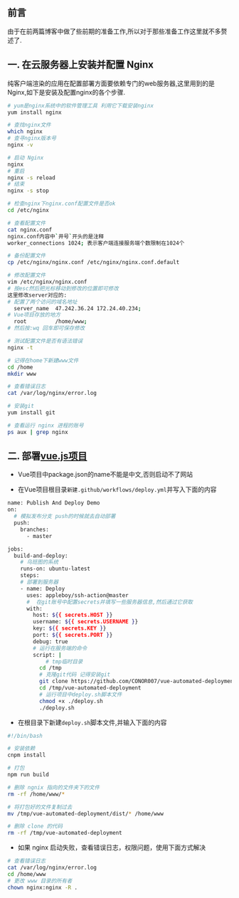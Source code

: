 ## 前言
由于在前两篇博客中做了些前期的准备工作,所以对于那些准备工作这里就不多赘述了.
## 一. 在云服务器上安装并配置 Nginx
纯客户端渲染的应用在配置部署方面要依赖专门的web服务器,这里用到的是Nginx,如下是安装及配置nginx的各个步骤.
```bash
# yum是nginx系统中的软件管理工具 利用它下载安装nginx
yum install nginx

# 查找nginx文件
which nginx
# 查寻nginx版本号
nginx -v

# 启动 Nginx
nginx
# 重启
nginx -s reload
# 结束 
nginx -s stop

# 检查nginx下nginx.conf配置文件是否ok
cd /etc/nginx

# 查看配置文件
cat nginx.conf 
nginx.conf内容中`井号`开头的是注释
worker_connections 1024; 表示客户端连接服务端个数限制在1024个

# 备份配置文件
cp /etc/nginx/nginx.conf /etc/nginx/nginx.conf.default

# 修改配置文件
vim /etc/nginx/nginx.conf
# 按esc然后把光标移动到修改的位置即可修改
这里修改server对应的:
# 配置了两个访问的域名地址
  server_name  47.242.36.24 172.24.40.234;  
# Vue项目存放的地方
  root         /home/www; 								 
# 然后按:wq 回车即可保存修改

# 测试配置文件是否有语法错误
nginx -t

# 记得在home下新建www文件
cd /home
mkdir www

# 查看错误日志
cat /var/log/nginx/error.log

# 安装git
yum install git

# 查看运行 nginx 进程的账号
ps aux | grep nginx
```

## 二. 部署[vue.js项目](https://github.com/CONOR007/vue-automated-deployment.git)

- Vue项目中package.json的name不能是中文,否则启动不了网站

- 在Vue项目根目录`新建.github/workflows/deploy.yml`并写入下面的内容

```bash
name: Publish And Deploy Demo
on:
  # 模拟发布分支 push的时候就去自动部署
  push:
    branches:
      - master

jobs:
  build-and-deploy:
    # 乌班图的系统
    runs-on: ubuntu-latest
    steps:
    # 部署到服务器
    - name: Deploy
      uses: appleboy/ssh-action@master
      #  在git账号中配置secrets并填写一些服务器信息,然后通过它获取
      with:
        host: ${{ secrets.HOST }}
        username: ${{ secrets.USERNAME }}
        key: ${{ secrets.KEY }}
        port: ${{ secrets.PORT }}
        debug: true
        # 运行在服务端的命令
        script: |
        	# tmp临时目录
          cd /tmp
          # 克隆git代码 记得安装git
          git clone https://github.com/CONOR007/vue-automated-deployment.git
          cd /tmp/vue-automated-deployment
          # 运行项目中deploy.sh脚本文件
          chmod +x ./deploy.sh
          ./deploy.sh
```

- 在根目录下新建`deploy.sh`脚本文件,并输入下面的内容

```bash
#!/bin/bash

# 安装依赖
cnpm install

# 打包
npm run build

# 删除 ngnix 指向的文件夹下的文件
rm -rf /home/www/*

# 将打包好的文件复制过去
mv /tmp/vue-automated-deployment/dist/* /home/www

# 删除 clone 的代码
rm -rf /tmp/vue-automated-deployment
```

- 如果 nginx 启动失败，查看错误日志，权限问题，使用下面方式解决

```bash
# 查看错误日志
cat /var/log/nginx/error.log
cd /home/www
# 更改 www 目录的所有者
chown nginx:nginx -R .
```

